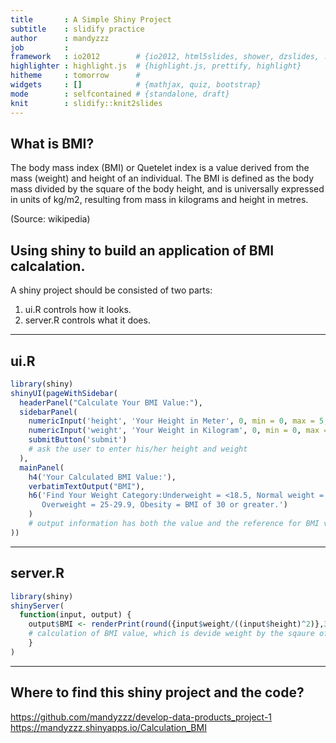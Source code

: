 ```yaml
---
title       : A Simple Shiny Project
subtitle    : slidify practice
author      : mandyzzz
job         : 
framework   : io2012        # {io2012, html5slides, shower, dzslides, ...}
highlighter : highlight.js  # {highlight.js, prettify, highlight}
hitheme     : tomorrow      # 
widgets     : []            # {mathjax, quiz, bootstrap}
mode        : selfcontained # {standalone, draft}
knit        : slidify::knit2slides
---
```


## What is BMI?

The body mass index (BMI) or Quetelet index is a value derived from the mass (weight) and height of an individual. The BMI is defined as the body mass divided by the square of the body height, and is universally expressed in units of kg/m2, resulting from mass in kilograms and height in metres.

(Source: wikipedia)

## Using shiny to build an application of BMI calcalation.

A shiny project should be consisted of two parts:

1. ui.R controls how it looks.
2. server.R controls what it does.

---

## ui.R

```r
library(shiny)
shinyUI(pageWithSidebar(
  headerPanel("Calculate Your BMI Value:"),
  sidebarPanel(
    numericInput('height', 'Your Height in Meter', 0, min = 0, max = 5, step = 0.001),
    numericInput('weight', 'Your Weight in Kilogram', 0, min = 0, max = 300, step = 0.001),
    submitButton('submit')
    # ask the user to enter his/her height and weight
  ),
  mainPanel(
    h4('Your Calculated BMI Value:'),
    verbatimTextOutput("BMI"),
    h6('Find Your Weight Category:Underweight = <18.5, Normal weight = 18.5-24.9, 
       Overweight = 25-29.9, Obesity = BMI of 30 or greater.')
    )
    # output information has both the value and the reference for BMI value
))
```

---

## server.R

```r
library(shiny)
shinyServer(
  function(input, output) {
    output$BMI <- renderPrint(round({input$weight/((input$height)^2)},3))
    # calculation of BMI value, which is devide weight by the sqaure of height
    }
)
```

---

## Where to find this shiny project and the code?

https://github.com/mandyzzz/develop-data-products_project-1
https://mandyzzz.shinyapps.io/Calculation_BMI
